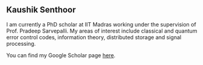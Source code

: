## Kaushik Senthoor

I am currently a PhD scholar at IIT Madras working under the supervision of Prof. Pradeep Sarvepalli. My areas of interest include classical and quantum error control codes, information theory, distributed storage and signal processing.

You can find my Google Scholar page [here](https://scholar.google.com/citations?hl=en&user=A2XSWuUAAAAJ&view_op=list_works&sortby=pubdate).
